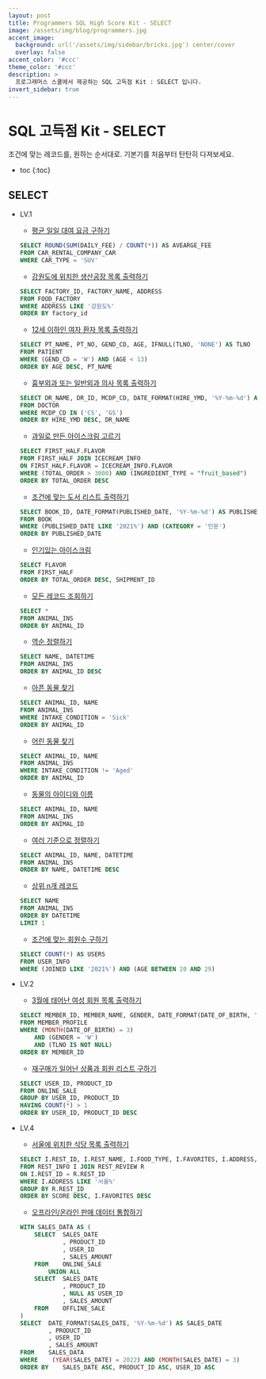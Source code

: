 ```yaml
---
layout: post
title: Programmers SQL High Score Kit - SELECT
image: /assets/img/blog/programmers.jpg
accent_image: 
  background: url('/assets/img/sidebar/bricks.jpg') center/cover
  overlay: false
accent_color: '#ccc'
theme_color: '#ccc'
description: >
  프로그래머스 스쿨에서 제공하는 SQL 고득점 Kit : SELECT 입니다. 
invert_sidebar: true
---
```


# SQL 고득점 Kit - SELECT

조건에 맞는 레코드를, 원하는 순서대로. 기본기를 처음부터 탄탄히 다져보세요.

* toc
{:toc}


## SELECT

- LV.1
    - [평균 일일 대여 요금 구하기](https://school.programmers.co.kr/learn/courses/30/lessons/151136)
    ```sql
    SELECT ROUND(SUM(DAILY_FEE) / COUNT(*)) AS AVEARGE_FEE
    FROM CAR_RENTAL_COMPANY_CAR
    WHERE CAR_TYPE = 'SUV'
    ```
    - [강원도에 위치한 생산공장 목록 출력하기](https://school.programmers.co.kr/learn/courses/30/lessons/131112)
    ```sql
    SELECT FACTORY_ID, FACTORY_NAME, ADDRESS
    FROM FOOD_FACTORY
    WHERE ADDRESS LIKE '강원도%'
    ORDER BY factory_id
    ```
    - [12세 이하인 여자 환자 목록 출력하기](https://school.programmers.co.kr/learn/courses/30/lessons/132201)
    ```sql
    SELECT PT_NAME, PT_NO, GEND_CD, AGE, IFNULL(TLNO, 'NONE') AS TLNO
    FROM PATIENT
    WHERE (GEND_CD = 'W') AND (AGE < 13)
    ORDER BY AGE DESC, PT_NAME
    ```
    - [흉부외과 또는 일반외과 의사 목록 출력하기](https://school.programmers.co.kr/learn/courses/30/lessons/132203)
    ```sql
    SELECT DR_NAME, DR_ID, MCDP_CD, DATE_FORMAT(HIRE_YMD, '%Y-%m-%d') AS HIRE_YMD
    FROM DOCTOR
    WHERE MCDP_CD IN ('CS', 'GS')
    ORDER BY HIRE_YMD DESC, DR_NAME
    ```
    - [과일로 만든 아이스크림 고르기](https://school.programmers.co.kr/learn/courses/30/lessons/133025)
    ```sql
    SELECT FIRST_HALF.FLAVOR 
    FROM FIRST_HALF JOIN ICECREAM_INFO 
    ON FIRST_HALF.FLAVOR = ICECREAM_INFO.FLAVOR
    WHERE (TOTAL_ORDER > 3000) AND (INGREDIENT_TYPE = "fruit_based")
    ORDER BY TOTAL_ORDER DESC
    ```
    - [조건에 맞는 도서 리스트 출력하기](https://school.programmers.co.kr/learn/courses/30/lessons/144853)
    ```sql
    SELECT BOOK_ID, DATE_FORMAT(PUBLISHED_DATE, '%Y-%m-%d') AS PUBLISHED_DATE
    FROM BOOK
    WHERE (PUBLISHED_DATE LIKE '2021%') AND (CATEGORY = '인문')
    ORDER BY PUBLISHED_DATE
    ```
    - [인기있는 아이스크림](https://school.programmers.co.kr/learn/courses/30/lessons/133024)
    ```sql
    SELECT FLAVOR
    FROM FIRST_HALF
    ORDER BY TOTAL_ORDER DESC, SHIPMENT_ID
    ```
    - [모든 레코드 조회하기](https://school.programmers.co.kr/learn/courses/30/lessons/59034)
    ```sql
    SELECT *
    FROM ANIMAL_INS
    ORDER BY ANIMAL_ID
    ```
    - [역순 정렬하기](https://school.programmers.co.kr/learn/courses/30/lessons/59035)
    ```sql
    SELECT NAME, DATETIME
    FROM ANIMAL_INS
    ORDER BY ANIMAL_ID DESC
    ```
    - [아픈 동물 찾기](https://school.programmers.co.kr/learn/courses/30/lessons/59036)
    ```sql
    SELECT ANIMAL_ID, NAME
    FROM ANIMAL_INS
    WHERE INTAKE_CONDITION = 'Sick'
    ORDER BY ANIMAL_ID
    ```
    - [어린 동물 찾기](https://school.programmers.co.kr/learn/courses/30/lessons/59037)
    ```sql
    SELECT ANIMAL_ID, NAME
    FROM ANIMAL_INS
    WHERE INTAKE_CONDITION != 'Aged'
    ORDER BY ANIMAL_ID
    ```
    - [동물의 아이디와 이름](https://school.programmers.co.kr/learn/courses/30/lessons/59403)
    ```sql
    SELECT ANIMAL_ID, NAME
    FROM ANIMAL_INS
    ORDER BY ANIMAL_ID
    ```
    - [여러 기준으로 정렬하기](https://school.programmers.co.kr/learn/courses/30/lessons/59404)
    ```sql
    SELECT ANIMAL_ID, NAME, DATETIME
    FROM ANIMAL_INS
    ORDER BY NAME, DATETIME DESC
    ```
    - [상위 n개 레코드](https://school.programmers.co.kr/learn/courses/30/lessons/59405)
    ```sql
    SELECT NAME
    FROM ANIMAL_INS
    ORDER BY DATETIME
    LIMIT 1
    ```
    - [조건에 맞는 회원수 구하기](https://school.programmers.co.kr/learn/courses/30/lessons/131535)
    ```sql
    SELECT COUNT(*) AS USERS
    FROM USER_INFO
    WHERE (JOINED LIKE '2021%') AND (AGE BETWEEN 20 AND 29)
    ```

- LV.2
    - [3월에 태어난 여성 회원 목록 출력하기](https://school.programmers.co.kr/learn/courses/30/lessons/131120)
    ```sql
    SELECT MEMBER_ID, MEMBER_NAME, GENDER, DATE_FORMAT(DATE_OF_BIRTH, '%Y-%m-%d') as DATE_OF_BIRTH
    FROM MEMBER_PROFILE
    WHERE (MONTH(DATE_OF_BIRTH) = 3) 
        AND (GENDER = 'W') 
        AND (TLNO IS NOT NULL)
    ORDER BY MEMBER_ID
    ```
    - [재구매가 일어난 상품과 회원 리스트 구하기](https://school.programmers.co.kr/learn/courses/30/lessons/131536)
    ```sql
    SELECT USER_ID, PRODUCT_ID
    FROM ONLINE_SALE
    GROUP BY USER_ID, PRODUCT_ID
    HAVING COUNT(*) > 1
    ORDER BY USER_ID, PRODUCT_ID DESC
    ```
    
- LV.4
    - [서울에 위치한 식당 목록 출력하기](https://school.programmers.co.kr/learn/courses/30/lessons/131118)
    ```sql
    SELECT I.REST_ID, I.REST_NAME, I.FOOD_TYPE, I.FAVORITES, I.ADDRESS, ROUND(SUM(R.REVIEW_SCORE)/COUNT(*), 2) AS SCORE
    FROM REST_INFO I JOIN REST_REVIEW R
    ON I.REST_ID = R.REST_ID
    WHERE I.ADDRESS LIKE '서울%'
    GROUP BY R.REST_ID
    ORDER BY SCORE DESC, I.FAVORITES DESC
    ```
    - [오프라인/온라인 판매 데이터 통합하기](https://school.programmers.co.kr/learn/courses/30/lessons/131537)
    ```sql
    WITH SALES_DATA AS (
        SELECT  SALES_DATE
                , PRODUCT_ID
                , USER_ID
                , SALES_AMOUNT
        FROM    ONLINE_SALE
            UNION ALL 
        SELECT  SALES_DATE
                , PRODUCT_ID
                , NULL AS USER_ID
                , SALES_AMOUNT
        FROM    OFFLINE_SALE
    )
    SELECT  DATE_FORMAT(SALES_DATE, '%Y-%m-%d') AS SALES_DATE
            , PRODUCT_ID
            , USER_ID
            , SALES_AMOUNT
    FROM    SALES_DATA
    WHERE    (YEAR(SALES_DATE) = 2022) AND (MONTH(SALES_DATE) = 3)
    ORDER BY    SALES_DATE ASC, PRODUCT_ID ASC, USER_ID ASC
    ```
